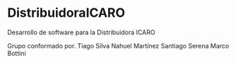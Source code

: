 # DistribuidoraICARO
Desarrollo de software para la Distribuidora ICARO

Grupo conformado por.
Tiago Silva
Nahuel Martínez
Santiago Serena
Marco Bottini
